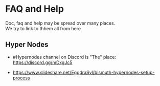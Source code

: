 # FAQ and Help

Doc, faq and help may be spread over many places.  
We try to link to thhem all from here


## Hyper Nodes

* #Hypernodes channel on Discord is "The" place: https://discord.gg/mDxgJc5

* https://www.slideshare.net/EggdraSyl/bismuth-hypernodes-setup-process

